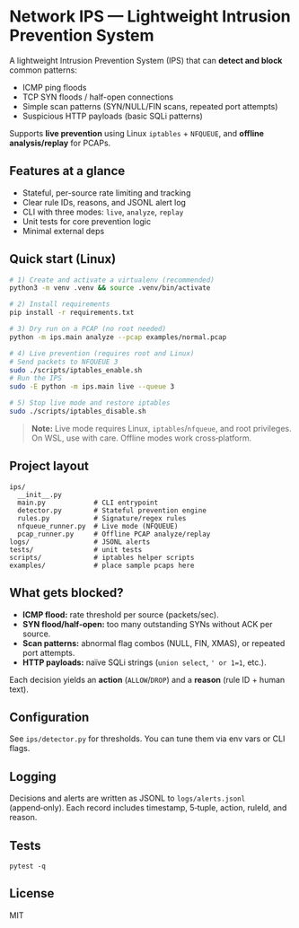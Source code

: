 # Network IPS — Lightweight Intrusion Prevention System

A lightweight Intrusion Prevention System (IPS) that can **detect and block** common patterns:
- ICMP ping floods
- TCP SYN floods / half-open connections
- Simple scan patterns (SYN/NULL/FIN scans, repeated port attempts)
- Suspicious HTTP payloads (basic SQLi patterns)

Supports **live prevention** using Linux `iptables` + `NFQUEUE`, and **offline analysis/replay** for PCAPs.

## Features at a glance
- Stateful, per-source rate limiting and tracking
- Clear rule IDs, reasons, and JSONL alert log
- CLI with three modes: `live`, `analyze`, `replay`
- Unit tests for core prevention logic
- Minimal external deps

## Quick start (Linux)
```bash
# 1) Create and activate a virtualenv (recommended)
python3 -m venv .venv && source .venv/bin/activate

# 2) Install requirements
pip install -r requirements.txt

# 3) Dry run on a PCAP (no root needed)
python -m ips.main analyze --pcap examples/normal.pcap

# 4) Live prevention (requires root and Linux)
# Send packets to NFQUEUE 3
sudo ./scripts/iptables_enable.sh
# Run the IPS
sudo -E python -m ips.main live --queue 3

# 5) Stop live mode and restore iptables
sudo ./scripts/iptables_disable.sh
```

> **Note:** Live mode requires Linux, `iptables`/`nfqueue`, and root privileges. On WSL, use with care. Offline modes work cross‑platform.

## Project layout
```
ips/
  __init__.py
  main.py            # CLI entrypoint
  detector.py        # Stateful prevention engine
  rules.py           # Signature/regex rules
  nfqueue_runner.py  # Live mode (NFQUEUE)
  pcap_runner.py     # Offline PCAP analyze/replay
logs/                # JSONL alerts
tests/               # unit tests
scripts/             # iptables helper scripts
examples/            # place sample pcaps here
```

## What gets blocked?
- **ICMP flood:** rate threshold per source (packets/sec).
- **SYN flood/half-open:** too many outstanding SYNs without ACK per source.
- **Scan patterns:** abnormal flag combos (NULL, FIN, XMAS), or repeated port attempts.
- **HTTP payloads:** naïve SQLi strings (`union select`, `' or 1=1`, etc.).

Each decision yields an **action** (`ALLOW`/`DROP`) and a **reason** (rule ID + human text).

## Configuration
See `ips/detector.py` for thresholds. You can tune them via env vars or CLI flags.

## Logging
Decisions and alerts are written as JSONL to `logs/alerts.jsonl` (append‑only). Each record includes timestamp, 5‑tuple, action, ruleId, and reason.

## Tests
```
pytest -q
```

## License
MIT
